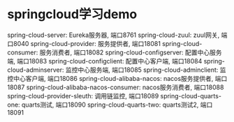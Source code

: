 # springcloud学习demo

spring-cloud-server: Eureka服务器, 端口8761
spring-cloud-zuul: zuul网关, 端口8040
spring-cloud-provider: 服务提供者, 端口18081
spring-cloud-consumer: 服务消费者, 端口18082
spring-cloud-configserver: 配置中心服务端, 端口18083
spring-cloud-configclient: 配置中心客户端, 端口18084
spring-cloud-adminserver: 监控中心服务端, 端口18085
spring-cloud-adminclient: 监控中心客户端, 端口18086
spring-cloud-alibaba-nacos: nacos服务提供者, 端口18087
spring-cloud-alibaba-nacos-consumer: nacos服务消费者, 端口18088
spring-cloud-provider-sleuth: 调用链监控, 端口18089
spring-cloud-quarts-one: quarts测试, 端口18090
spring-cloud-quarts-two: quarts测试2, 端口18091